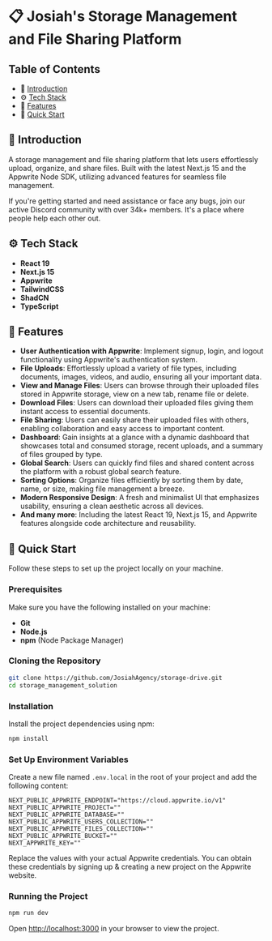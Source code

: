 # 📋 Josiah's Storage Management and File Sharing Platform

## Table of Contents
- 🤖 [Introduction](#introduction)
- ⚙️ [Tech Stack](#tech-stack)
- 🔋 [Features](#features)
- 🤸 [Quick Start](#quick-start)

## 🤖 Introduction
A storage management and file sharing platform that lets users effortlessly upload, organize, and share files. Built with the latest Next.js 15 and the Appwrite Node SDK, utilizing advanced features for seamless file management.

If you're getting started and need assistance or face any bugs, join our active Discord community with over 34k+ members. It's a place where people help each other out.

## ⚙️ Tech Stack
- **React 19**
- **Next.js 15**
- **Appwrite**
- **TailwindCSS**
- **ShadCN**
- **TypeScript**

## 🔋 Features
- **User Authentication with Appwrite**: Implement signup, login, and logout functionality using Appwrite's authentication system.
- **File Uploads**: Effortlessly upload a variety of file types, including documents, images, videos, and audio, ensuring all your important data.
- **View and Manage Files**: Users can browse through their uploaded files stored in Appwrite storage, view on a new tab, rename file or delete.
- **Download Files**: Users can download their uploaded files giving them instant access to essential documents.
- **File Sharing**: Users can easily share their uploaded files with others, enabling collaboration and easy access to important content.
- **Dashboard**: Gain insights at a glance with a dynamic dashboard that showcases total and consumed storage, recent uploads, and a summary of files grouped by type.
- **Global Search**: Users can quickly find files and shared content across the platform with a robust global search feature.
- **Sorting Options**: Organize files efficiently by sorting them by date, name, or size, making file management a breeze.
- **Modern Responsive Design**: A fresh and minimalist UI that emphasizes usability, ensuring a clean aesthetic across all devices.
- **And many more**: Including the latest React 19, Next.js 15, and Appwrite features alongside code architecture and reusability.

## 🤸 Quick Start
Follow these steps to set up the project locally on your machine.

### Prerequisites
Make sure you have the following installed on your machine:
- **Git**
- **Node.js**
- **npm** (Node Package Manager)

### Cloning the Repository
```bash
git clone https://github.com/JosiahAgency/storage-drive.git
cd storage_management_solution
```

### Installation
Install the project dependencies using npm:
```bash
npm install
```

### Set Up Environment Variables
Create a new file named `.env.local` in the root of your project and add the following content:
```plaintext
NEXT_PUBLIC_APPWRITE_ENDPOINT="https://cloud.appwrite.io/v1"
NEXT_PUBLIC_APPWRITE_PROJECT=""
NEXT_PUBLIC_APPWRITE_DATABASE=""
NEXT_PUBLIC_APPWRITE_USERS_COLLECTION=""
NEXT_PUBLIC_APPWRITE_FILES_COLLECTION=""
NEXT_PUBLIC_APPWRITE_BUCKET=""
NEXT_APPWRITE_KEY=""
```
Replace the values with your actual Appwrite credentials. You can obtain these credentials by signing up & creating a new project on the Appwrite website.

### Running the Project
```bash
npm run dev
```
Open [http://localhost:3000](http://localhost:3000) in your browser to view the project.
